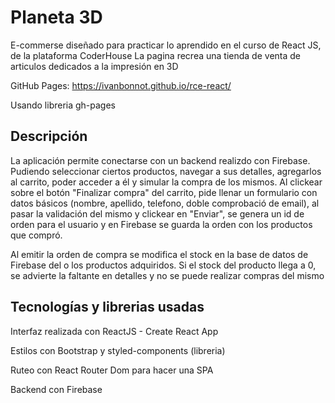 # Planeta 3D

E-commerse diseñado para practicar lo aprendido en el curso de React JS, de la plataforma CoderHouse
La pagina recrea una tienda de venta de articulos dedicados a la impresión en 3D

GitHub Pages: 
https://ivanbonnot.github.io/rce-react/

Usando libreria gh-pages

## Descripción

La aplicación permite conectarse con un backend realizdo con Firebase. Pudiendo seleccionar ciertos productos, navegar a sus detalles, agregarlos al carrito, poder acceder a él y simular la compra de los mismos. Al clickear sobre el botón "Finalizar compra" del carrito, pide llenar un formulario con datos básicos (nombre, apellido, telefono, doble comprobació de email), al pasar la validación del mismo y clickear en "Enviar", se genera un id de orden para el usuario y en Firebase se guarda la orden con los productos que compró. 

Al emitir la orden de compra se modifica el stock en la base de datos de Firebase del o los productos adquiridos. Si el stock del producto llega a 0, se advierte la faltante en detalles y no se puede realizar compras del mismo

## Tecnologías y librerias usadas

Interfaz realizada con ReactJS - Create React App

Estilos con Bootstrap y styled-components (libreria)

Ruteo con React Router Dom para hacer una SPA

Backend con Firebase